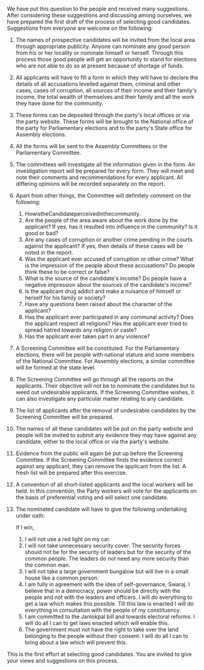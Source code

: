 We have put this question to the people and received many suggestions. After considering these suggestions and discussing among ourselves, we have prepared the first draft of the process of selecting good candidates. Suggestions from everyone are welcome on the following:

1. The names of prospective candidates will be invited from the local area through appropriate publicity. Anyone can nominate any good person from his or her locality or nominate himself or herself. Through this process those good people will get an opportunity to stand for elections who are not able to do so at present because of shortage of funds.
2. All applicants will have to fill a form in which they will have to declare the details of all accusations levelled against them, criminal and other cases, cases of corruption, all sources of their income and their family's income, the total wealth of themselves and their family and all the work they have done for the community.
3. These forms can be deposited through the party's local offices or via the party website. These forms will be brought to the National office of the party for Parliamentary elections and to the party's State office for Assembly elections.
4. All the forms will be sent to the Assembly Committees or the Parliamentary Committee.
5. The committees will investigate all the information given in the form. An investigation report will be prepared for every form. They will meet and note their comments and recommendations for every applicant. All differing opinions will be recorded separately on the report.
6. Apart from other things, the Committee will definitely comment on the following:
	1. HowistheCandidateperceivedinthecommunity.
	1. Are the people of the area aware about the work done by the applicant? If yes, has it resulted into influence in the community? Is it good or bad?
	1. Are any cases of corruption or another crime pending in the courts against the applicant? If yes, then details of these cases will be noted in the report.
	1. Was the applicant ever accused of corruption or other crime? What is the impression of the people about these accusations? Do people think these to be correct or false?
	1. What is the source of the candidate's income? Do people have a negative impression about the sources of the candidate's income?
	1. Is the applicant drug addict and make a nuisance of himself or herself for his family or society?
	1. Have any questions been raised about the character of the applicant?
	1. Has the applicant ever participated in any communal activity? Does the applicant respect all religions? Has the applicant ever tried to spread hatred towards any religion or caste?
	1. Has the applicant ever taken part in any violence?
7. A Screening Committee will be constituted. For the Parliamentary elections, there will be people with national stature and some members of the National Committee. For Assembly elections, a similar committee will be formed at the state level.
8. The Screening Committee will go through all the reports on the applicants. Their objective will not be to nominate the candidates but to weed out undesirable applicants. If the Screening Committee wishes, it can also investigate any particular matter relating to any candidate.
9. The list of applicants after the removal of undesirable candidates by the Screening Committee will be prepared.
10. The names of all these candidates will be put on the party website and people will be invited to submit any evidence they may have against any candidate, either to the local office or via the party's website.
11. Evidence from the public will again be put up before the Screening Committee. If the Screening Committee finds the evidence correct against any applicant, they can remove the applicant from the list. A fresh list will be prepared after this exercise.
12. A convention of all short-listed applicants and the local workers will be held. In this convention, the Party workers will vote for the applicants on the basis of preferential voting and will select one candidate.
13. The nominated candidate will have to give the following undertaking under oath:

	If I win,
	1. I will not use a red light on my car.
	1. I will not take unnecessary security cover. The security forces should not be for the security of leaders but for the security of the common people. The leaders do not need any more security than the common man.
	1. I will not take a large government bungalow but will live in a small house like a common person.
	1. I am fully in agreement with the idea of self-governance, Swaraj. I believe that in a democracy, power should be directly with the people and not with the leaders and officers. I will do everything to get a law which makes this possible. Till this law is enacted I will do everything in consultation with the people of my constituency.
	1. I am committed to the Janlokpal bill and towards electoral reforms. I will do all I can to get laws enacted which will enable this.
	1. The government must not have the right to take over the land belonging to the people without their consent. I will do all I can to bring about a law which will prevent this.
	
This is the first effort at selecting good candidates. You are invited to give your views and suggestions on this process.